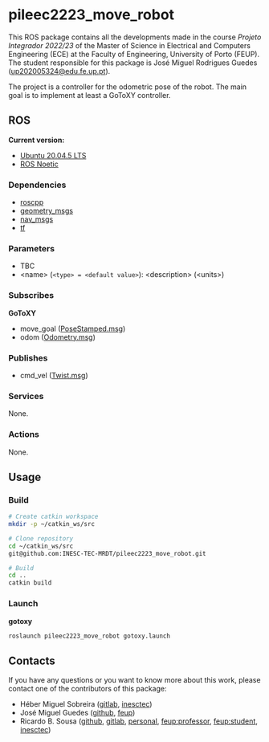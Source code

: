 # pileec2223_move_robot

This ROS package contains all the developments made in the course _Projeto_
_Integrador 2022/23_ of the Master of Science in Electrical and Computers
Engineering (ECE) at the Faculty of Engineering, University of Porto (FEUP).
The student responsible for this package is José Miguel Rodrigues Guedes
(up202005324@edu.fe.up.pt).

The project is a controller for the odometric pose of the robot. The main goal
is to implement at least a GoToXY controller.

## ROS

**Current version:**

- [Ubuntu 20.04.5 LTS](https://releases.ubuntu.com/focal/)
- [ROS Noetic](https://wiki.ros.org/noetic)

### Dependencies

- [roscpp](https://wiki.ros.org/roscpp)
- [geometry_msgs](https://wiki.ros.org/geometry_msgs)
- [nav_msgs](https://wiki.ros.org/nav_msgs)
- [tf](https://wiki.ros.org/tf)

### Parameters

- TBC
- \<name\> (`<type> = <default value>`): \<description\> (\<units\>)

### Subscribes

**GoToXY**

- move_goal
  ([PoseStamped.msg](http://docs.ros.org/en/noetic/api/geometry_msgs/html/msg/PoseStamped.html))
- odom
  ([Odometry.msg](https://docs.ros.org/en/noetic/api/nav_msgs/html/msg/Odometry.html))

### Publishes

- cmd_vel
  ([Twist.msg](https://docs.ros.org/en/noetic/api/geometry_msgs/html/msg/Twist.html))

### Services

None.

### Actions

None.

## Usage

### Build

```sh
# Create catkin workspace
mkdir -p ~/catkin_ws/src

# Clone repository
cd ~/catkin_ws/src
git@github.com:INESC-TEC-MRDT/pileec2223_move_robot.git

# Build
cd ..
catkin build
```

### Launch

**gotoxy**

```sh
roslaunch pileec2223_move_robot gotoxy.launch
```

## Contacts

If you have any questions or you want to know more about this work, please
contact one of the contributors of this package:

- Héber Miguel Sobreira ([gitlab](https://gitlab.inesctec.pt/heber.m.sobreira),
  [inesctec](mailto:heber.m.sobreira@inesctec.pt))
- José Miguel Guedes ([github](https://github.com/MKira99),
  [feup](mailto:up202005324@edu.fe.up.pt))
- Ricardo B. Sousa ([github](https://github.com/sousarbarb/),
  [gitlab](https://gitlab.com/sousarbarb/),
  [personal](mailto:sousa.ricardob@outlook.com),
  [feup:professor](mailto:rbs@fe.up.pt),
  [feup:student](mailto:up201503004@edu.fe.up.pt),
  [inesctec](mailto:ricardo.b.sousa@inesctec.pt))
